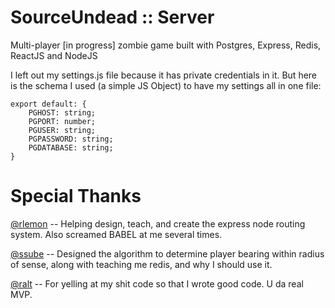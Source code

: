SourceUndead :: Server
============

Multi-player [in progress] zombie game built with Postgres, Express, Redis, ReactJS and NodeJS

I left out my settings.js file because it has private credentials in it. But here is the schema I used (a simple JS Object) to have my settings all in one file:

    export default: {
        PGHOST: string;
        PGPORT: number;
        PGUSER: string;
        PGPASSWORD: string;
        PGDATABASE: string;
    }

Special Thanks
==============

[@rlemon](https://github.com/rlemon) -- Helping design, teach, and create the express node routing system. Also screamed BABEL at me several times.

[@ssube](https://github.com/ssube) -- Designed the algorithm to determine player bearing within radius of sense, along with teaching me redis, and why I should use it.

[@ralt](https://github.com/ralt) -- For yelling at my shit code so that I wrote good code. U da real MVP.